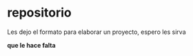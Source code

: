 # repositorio
Les dejo el formato para elaborar un proyecto, espero les sirva 

**que le hace falta**

